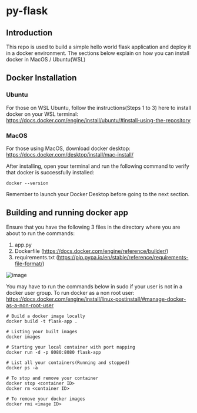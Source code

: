 # py-flask

## Introduction

This repo is used to build a simple hello world flask application and deploy it in a docker environment. The sections below explain on how you can install docker in MacOS / Ubuntu(WSL)

## Docker Installation

### Ubuntu

For those on WSL Ubuntu, follow the instructions(Steps 1 to 3) here to install docker on your WSL terminal: https://docs.docker.com/engine/install/ubuntu/#install-using-the-repository

### MacOS

For those using MacOS, download docker desktop: https://docs.docker.com/desktop/install/mac-install/

After installing, open your terminal and run the following command to verify that docker is successfully installed:

```
docker --version
```

Remember to launch your Docker Desktop before going to the next section.

## Building and running docker app

Ensure that you have the following 3 files in the directory where you are about to run the commands:

1) app.py
2) Dockerfile (https://docs.docker.com/engine/reference/builder/)
3) requirements.txt (https://pip.pypa.io/en/stable/reference/requirements-file-format/)

![image](https://github.com/jaezeu/py-flask/assets/48310743/e49e85a5-9905-4348-9b52-8675982abe4b)

You may have to run the commands below in sudo if your user is not in a docker user group. To run docker as a non root user: https://docs.docker.com/engine/install/linux-postinstall/#manage-docker-as-a-non-root-user

```
# Build a docker image locally
docker build -t flask-app .

# Listing your built images
docker images

# Starting your local container with port mapping
docker run -d -p 8080:8080 flask-app

# List all your containers(Running and stopped)
docker ps -a

# To stop and remove your container
docker stop <container ID>
docker rm <container ID>

# To remove your docker images
docker rmi <image ID>

```
